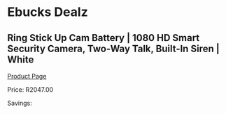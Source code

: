 
# Ebucks Dealz
## Ring Stick Up Cam Battery | 1080 HD Smart Security Camera, Two-Way Talk, Built-In Siren | White
[Product Page](https://www.ebucks.com/web/shop/productSelected.do?prodId=1170926614&catId=1170874557)

Price: R2047.00

Savings: 


	